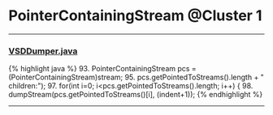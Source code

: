 # PointerContainingStream @Cluster 1

***

### [VSDDumper.java](https://searchcode.com/codesearch/view/97396300/)
{% highlight java %}
93. PointerContainingStream pcs = (PointerContainingStream)stream;
95.     pcs.getPointedToStreams().length + " children:");
97. for(int i=0; i<pcs.getPointedToStreams().length; i++) {
98.   dumpStream(pcs.getPointedToStreams()[i], (indent+1));
{% endhighlight %}

***


